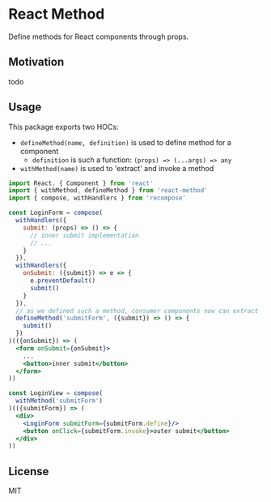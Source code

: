 # React Method

Define methods for React components through props.

## Motivation
todo

## Usage

This package exports two HOCs:

- `defineMethod(name, definition)` is used to define method for a component
  - `definition` is such a function: `(props) => (...args) => any`
- `withMethod(name)` is used to 'extract' and invoke a method

```jsx harmony
import React, { Component } from 'react'
import { withMethod, defineMethod } from 'react-method'
import { compose, withHandlers } from 'recompose'

const LoginForm = compose(
  withHandlers({
    submit: (props) => () => {
      // inner submit implementation
      // ...
    }
  }),
  withHandlers({
    onSubmit: ({submit}) => e => {
      e.preventDefault()
      submit()
    }  
  }),
  // as we defined such a method, consumer components now can extract `submitForm` method from this component through props
  defineMethod('submitForm', ({submit}) => () => {
    submit()
  })
)(({onSubmit}) => (
  <form onSubmit={onSubmit}>
    ...
    <button>inner submit</button>
  </form>
))

const LoginView = compose(
  withMethod('submitForm')
)(({submitForm}) => (
  <div>
    <LoginForm submitForm={submitForm.define}/>
    <button onClick={submitForm.invoke}>outer submit</button>
  </div>
))
```

## License
MIT